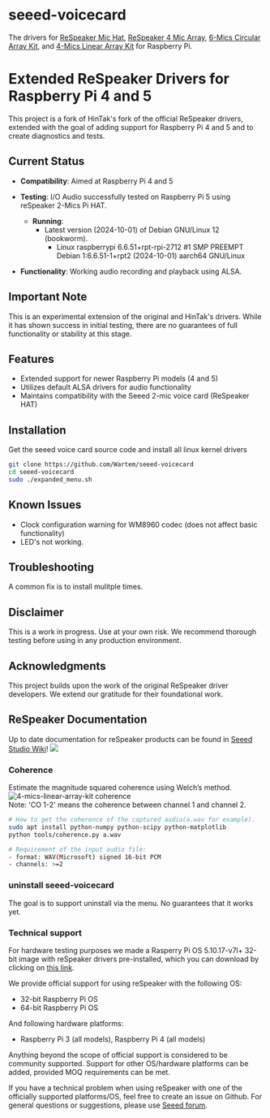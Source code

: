 # seeed-voicecard

The drivers for [ReSpeaker Mic Hat](https://www.seeedstudio.com/ReSpeaker-2-Mics-Pi-HAT-p-2874.html), [ReSpeaker 4 Mic Array](https://www.seeedstudio.com/ReSpeaker-4-Mic-Array-for-Raspberry-Pi-p-2941.html), [6-Mics Circular Array Kit](), and [4-Mics Linear Array Kit]() for Raspberry Pi.

# Extended ReSpeaker Drivers for Raspberry Pi 4 and 5

This project is a fork of HinTak's fork of the official ReSpeaker drivers, extended with the goal of adding support for Raspberry Pi 4 and 5 and to create diagnostics and tests.

## Current Status

- **Compatibility**: Aimed at Raspberry Pi 4 and 5
- **Testing**: I/O Audio successfully tested on Raspberry Pi 5 using reSpeaker 2-Mics Pi HAT.
  - **Running**:
    - Latest version (2024-10-01) of Debian GNU/Linux 12 (bookworm).
      - Linux raspberrypi 6.6.51+rpt-rpi-2712 #1 SMP PREEMPT Debian 1:6.6.51-1+rpt2 (2024-10-01) aarch64 GNU/Linux
  
- **Functionality**: Working audio recording and playback using ALSA.

## Important Note

This is an experimental extension of the original and HinTak's drivers. While it has shown success in initial testing, there are no guarantees of full functionality or stability at this stage.

## Features

- Extended support for newer Raspberry Pi models (4 and 5)
- Utilizes default ALSA drivers for audio functionality
- Maintains compatibility with the Seeed 2-mic voice card (ReSpeaker HAT)

## Installation

Get the seeed voice card source code and install all linux kernel drivers
```bash
git clone https://github.com/Wartem/seeed-voicecard
cd seeed-voicecard
sudo ./expanded_menu.sh
```

## Known Issues

- Clock configuration warning for WM8960 codec (does not affect basic functionality)
- LED's not working.

## Troubleshooting

A common fix is to install mulitple times.

## Disclaimer

This is a work in progress. Use at your own risk. We recommend thorough testing before using in any production environment.

## Acknowledgments

This project builds upon the work of the original ReSpeaker driver developers. We extend our gratitude for their foundational work.

## ReSpeaker Documentation

Up to date documentation for reSpeaker products can be found in [Seeed Studio Wiki](https://wiki.seeedstudio.com/ReSpeaker/)!
![](https://files.seeedstudio.com/wiki/ReSpeakerProductGuide/img/Raspberry_Pi_Mic_Array_Solutions.png)


### Coherence

Estimate the magnitude squared coherence using Welch’s method.
![4-mics-linear-array-kit coherence](https://user-images.githubusercontent.com/3901856/37277486-beb1dd96-261f-11e8-898b-84405bfc7cea.png)  
Note: 'CO 1-2' means the coherence between channel 1 and channel 2.

```bash
# How to get the coherence of the captured audio(a.wav for example).
sudo apt install python-numpy python-scipy python-matplotlib
python tools/coherence.py a.wav

# Requirement of the input audio file:
- format: WAV(Microsoft) signed 16-bit PCM
- channels: >=2
```

### uninstall seeed-voicecard
The goal is to support uninstall via the menu. No guarantees that it works yet.

### Technical support

For hardware testing purposes we made a Rasperry Pi OS 5.10.17-v7l+ 32-bit image with reSpeaker drivers pre-installed, which you can download by clicking on [this link](https://files.seeedstudio.com/linux/Raspberry%20Pi%204%20reSpeaker/2021-05-07-raspios-buster-armhf-lite-respeaker.img.xz).

We provide official support for using reSpeaker with the following OS:
- 32-bit Raspberry Pi OS
- 64-bit Raspberry Pi OS

And following hardware platforms:
- Raspberry Pi 3 (all models), Raspberry Pi 4 (all models)

Anything beyond the scope of official support is considered to be community supported. Support for other OS/hardware platforms can be added, provided MOQ requirements can be met. 

If you have a technical problem when using reSpeaker with one of the officially supported platforms/OS, feel free to create an issue on Github. For general questions or suggestions, please use [Seeed forum](https://forum.seeedstudio.com/c/products/respeaker/15). 
